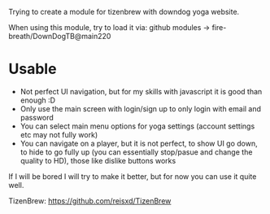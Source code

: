 Trying to create a module for tizenbrew with downdog yoga website.

When using this module, try to load it via:
github modules ->
 fire-breath/DownDogTB@main220

# Usable
- Not perfect UI navigation, but for my skills with javascript it is good than enough :D
- Only use the main screen with login/sign up to only login  with email and password
- You can select main menu options for yoga settings (account settings etc may not fully work)
- You can navigate on a player, but it is not perfect, to show UI go down, to hide to go fully up (you can essentially stop/pasue and change the quality to HD), those like dislike buttons works

If I will be bored I will try to make it better, but for now you can use it quite well.

TizenBrew: https://github.com/reisxd/TizenBrew
